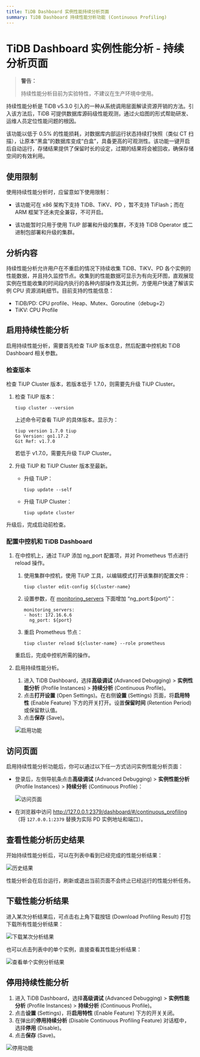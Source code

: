 ```yaml
---
title: TiDB Dashboard 实例性能持续分析页面
summary: TiDB Dashboard 持续性能分析功能 (Continuous Profiling)
---
```


# TiDB Dashboard 实例性能分析 - 持续分析页面

> **警告：**
>
> 持续性能分析目前为实验特性，不建议在生产环境中使用。

持续性能分析是 TiDB v5.3.0 引入的一种从系统调用层面解读资源开销的方法。引入该方法后，TiDB 可提供数据库源码级性能观测，通过火焰图的形式帮助研发、运维人员定位性能问题的根因。

该功能以低于 0.5% 的性能损耗，对数据库内部运行状态持续打快照（类似 CT 扫描），让原本“黑盒”的数据库变成“白盒”，具备更高的可观测性。该功能一键开启后自动运行，存储结果提供了保留时长的设定，过期的结果将会被回收，确保存储空间的有效利用。

## 使用限制

使用持续性能分析时，应留意如下使用限制：

- 该功能可在 x86 架构下支持 TiDB、TiKV、PD ，暂不支持 TiFlash；而在 ARM 框架下还未完全兼容，不可开启。

- 该功能暂时只用于使用 TiUP 部署和升级的集群，不支持 TiDB Operator 或二进制包部署和升级的集群。

## 分析内容

持续性能分析允许用户在不重启的情况下持续收集 TiDB、TiKV、PD 各个实例的性能数据，并且持久监控节点。收集到的性能数据可显示为有向无环图，直观展现实例在性能收集的时间段内执行的各种内部操作及其比例，方便用户快速了解该实例 CPU 资源消耗细节。目前支持的性能信息：

- TiDB/PD: CPU profile、Heap、Mutex、Goroutine（debug=2）
- TiKV: CPU Profile

## 启用持续性能分析

启用持续性能分析，需要首先检查 TiUP 版本信息，然后配置中控机和 TiDB Dashboard 相关参数。

### 检查版本

检查 TiUP Cluster 版本，若版本低于 1.7.0，则需要先升级 TiUP Cluster。

1. 检查 TiUP 版本：


    ```shell
    tiup cluster --version
    ```

    上述命令可查看 TiUP 的具体版本。显示为：

    ```
    tiup version 1.7.0 tiup
    Go Version: go1.17.2
    Git Ref: v1.7.0
    ```

    若低于 v1.7.0，需要先升级 TiUP Cluster。

2. 升级 TiUP 和 TiUP Cluster 版本至最新。

    - 升级 TiUP：


        ```shell
        tiup update --self
        ```

    - 升级 TiUP Cluster：


        ```shell
        tiup update cluster
        ```

升级后，完成启动前检查。

### 配置中控机和 TiDB Dashboard

1. 在中控机上，通过 TiUP 添加 ng_port 配置项，并对 Prometheus 节点进行 reload 操作。

    1. 使用集群中控机，使用 TiUP 工具，以编辑模式打开该集群的配置文件：


        ```shell
        tiup cluster edit-config ${cluster-name}
        ```

    2. 设置参数，在 [monitoring_servers](/tiup/tiup-cluster-topology-reference.md#monitoring_servers) 下面增加 “ng_port:${port}”：

        ```
        monitoring_servers:
        - host: 172.16.6.6
          ng_port: ${port}
        ```

    3. 重启 Prometheus 节点：


        ```shell
        tiup cluster reload ${cluster-name} --role prometheus
        ```

    重启后，完成中控机所需的操作。

2. 启用持续性能分析。

    1. 进入 TiDB Dashboard，选择**高级调试** (Advanced Debugging) > **实例性能分析** (Profile Instances) > **持续分析** (Continuous Profile)。
    2. 点击**打开设置** (Open Settings)。在右侧**设置** (Settings) 页面，将**启用特性** (Enable Feature) 下方的开关打开。设置**保留时间** (Retention Period) 或保留默认值。
    3. 点击**保存** (Save)。

    ![启用功能](https://docs-download.pingcap.com/media/images/docs-cn/dashboard/dashboard-conprof-start.png)

## 访问页面

启用持续性能分析功能后，你可以通过以下任一方式访问实例性能分析页面：

- 登录后，左侧导航条点击**高级调试** (Advanced Debugging) > **实例性能分析** (Profile Instances) > **持续分析** (Continuous Profile)：

  ![访问页面](https://docs-download.pingcap.com/media/images/docs-cn/dashboard/dashboard-conprof-access.png)

- 在浏览器中访问 <http://127.0.0.1:2379/dashboard/#/continuous_profiling>（将 `127.0.0.1:2379` 替换为实际 PD 实例地址和端口）。

## 查看性能分析历史结果

开始持续性能分析后，可以在列表中看到已经完成的性能分析结果：

![历史结果](https://docs-download.pingcap.com/media/images/docs-cn/dashboard/dashboard-conprof-history.png)

性能分析会在后台运行，刷新或退出当前页面不会终止已经运行的性能分析任务。

## 下载性能分析结果

进入某次分析结果后，可点击右上角下载按钮 (Download Profiling Result) 打包下载所有性能分析结果：

![下载某次分析结果](https://docs-download.pingcap.com/media/images/docs-cn/dashboard/dashboard-conprof-download.png)

也可以点击列表中的单个实例，直接查看其性能分析结果：

![查看单个实例分析结果](https://docs-download.pingcap.com/media/images/docs-cn/dashboard/dashboard-conprof-single.png)

## 停用持续性能分析

1. 进入 TiDB Dashboard，选择**高级调试** (Advanced Debugging) > **实例性能分析** (Profile Instances) > **持续分析** (Continuous Profile)。
2. 点击**设置** (Settings)，将**启用特性** (Enable Feature) 下方的开关关闭。
3. 在弹出的**停用持续分析** (Disable Continuous Profiling Feature) 对话框中，选择**停用** (Disable)。
4. 点击**保存** (Save)。

![停用功能](https://docs-download.pingcap.com/media/images/docs-cn/dashboard/dashboard-conprof-stop.png)
